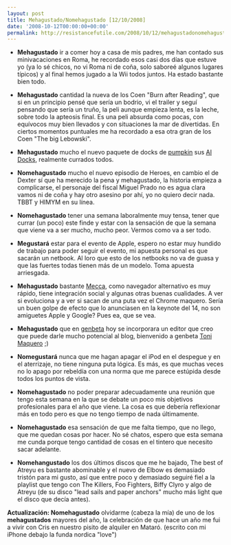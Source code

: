 ```yaml
---
layout: post
title: Mehagustado/Nomehagustado [12/10/2008]
date: '2008-10-12T00:00:00+00:00'
permalink: http://resistancefutile.com/2008/10/12/mehagustadonomehagustado-12102008/
---
```

- <strong>Mehagustado</strong> ir a comer hoy a casa de mis padres, me han contado sus minivacaciones en Roma, he recordado esos casi dos días que estuve yo (ya lo sé chicos, no vi Roma ni de coña, solo saboreé algunos lugares típicos) y al final hemos jugado a la Wii todos juntos. Ha estado bastante bien todo.

- <strong>Mehagustado</strong> cantidad la nueva de los Coen "Burn after Reading", que si en un principio pensé que sería un bodrio, vi el trailer y seguí pensando que sería un truño, la peli aunque empieza lenta, es la leche, sobre todo la apteosis final. Es una peli absurda como pocas, con equívocos muy bien llevados y con situaciones la mar de divertidas. En ciertos momentos puntuales me ha recordado a esa otra gran de los Coen "The big Lebowski".

- <strong>Mehagustado</strong> mucho el nuevo paquete de docks de <a href="http://intemperie79.wordpress.com">pumpkin</a> sus <a href="http://intemperie.deviantart.com/art/Al-Docks-100398774">AI Docks</a>, realmente currados todos.

- <strong>Nomehagustado</strong> mucho el nuevo episodio de Heroes, en cambio el de Dexter sí que ha merecido la pena y mehagustado, la historia empieza a complicarse, el personaje del fiscal Miguel Prado no es agua clara vamos ni de coña y hay otro asesino por ahí, yo no quiero decir nada. TBBT y HIMYM en su línea.

- <strong>Nomehagustado</strong> tener una semana laboralmente muy tensa, tener que currar (un poco) este finde y estar con la sensación de que la semana que viene va a ser mucho, mucho peor. Vermos como va a ser todo.

- <strong>Megustará</strong> estar para el evento de Apple, espero no estar muy hundido de trabajo para poder seguir el evento, mi apuesta personal es que sacarán un netbook. Al loro que esto de los netbooks no va de guasa y que las fuertes todas tienen más de un modelo. Toma apuesta arriesgada. 

- <strong>Mehagustado</strong> bastante <a href="http://www.genbeta.com/2008/10/12-mecca-un-navegador-basado-en-safari-y-vitaminado-con-plugins">Mecca</a>, como navegador alternativo es muy rápido, tiene integración social y algunas otras buenas cualidades. A ver si evoluciona y a ver si sacan de una puta vez el Chrome maquero. Sería un buen golpe de efecto que lo anunciasen en la keynote del 14, no son amiguetes Apple y Google? Pues ea, que se vea.

- <strong>Mehagustado</strong> que en <a href="http://genbeta.com">genbeta</a> hoy se incorporara un editor que creo que puede darle mucho potencial al blog, bienvenido a genbeta <a href="http://ubunmaqueando.wordpress.com">Toni Maquero</a> ;)

- <strong>Nomegustará</strong> nunca que me hagan apagar el iPod en el despegue y en el aterrizaje, no tiene ninguna puta lógica. Es más, es que muchas veces no lo apago por rebeldía con una norma que me parece estúpida desde todos los puntos de vista.

- <strong>Nomehagustado</strong> no poder preparar adecuadamente una reunión que tengo esta semana en la que se debate un poco mis objetivos profesionales para el año que viene. La cosa es que debería reflexionar más en todo pero es que no tengo tiempo de nada últimamente.

- <strong>Nomehagustado</strong> esa sensación de que me falta tiempo, que no llego, que me quedan cosas por hacer. No sé chatos, espero que esta semana me cunda porque tengo cantidad de cosas en el tintero que necesito sacar adelante.

- <strong>Nomehangustado</strong> los dos últimos discos que me he bajado, The best of Atreyu es bastante abominable y el nuevo de Elbow es demasiado tristón para mi gusto, así que entre poco y demasiado seguiré fiel a la playlist que tengo con The Killers, Foo Fighters, Biffy Clyro y algo de Atreyu (de su disco "lead sails and paper anchors" mucho más light que el disco que decía antes).

<strong>Actualización: Nomehagustado</strong> olvidarme (cabeza la mía) de uno de los <strong>mehagustados</strong> mayores del año, la celebración de que hace un año me fui a vivir con Cris en nuestro pisito de alquiler en Mataró. (escrito con mi iPhone debajo la funda nordica "love")
